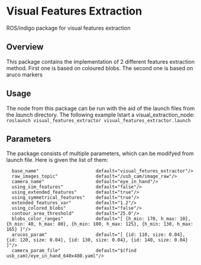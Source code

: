 # Visual Features Extraction

ROS/indigo package for visual features extraction

## Overview

This package contains the implementation of 2 different features extraction method. First one is based on coloured blobs. The second one is based on aruco markers


## Usage

The node from this package can be run with the aid of the launch files from the _launch_ directory. 
The following example lstart a visual_extraction_node:  
```roslaunch visual_features_extractor visual_features_extractor.launch```  


## Parameters

The package consists of multiple parameters, which can be modifyed from launch file. Here is given the list of them:
```
  base_name"                     default="visual_fetures_extractor"/>
  raw_images_topic"              default="/usb_cam/image_raw"/>
  camera_name"                   default="eye_in_hand"/>
  using_sim_features"            default="false"/>
  using_extended_features"       default="true"/>
  using_symmetrical_features"    default="true"/>
  extended_features_var"         default="1.2"/>
  using_colored_blobs"           default="false"/>
  contour_area_threshold"        default="25.0"/>
  blobs_color_ranges"            default="[ {h_min: 170, h_max: 10}, {h_min: 40, h_max: 80}, {h_min: 100, h_max: 125}, {h_min: 130, h_max: 165} ]"/>
  arucos_param"                  default="[ {id: 110, size: 0.04}, {id: 120, size: 0.04}, {id: 130, size: 0.04}, {id: 140, size: 0.04} ]"/>
  camera_param_file"             default="$(find usb_cam)/eye_in_hand_640x480.yaml"/>

```



